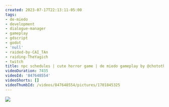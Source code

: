 ```yaml
---
created: 2023-07-17T22:13:11-05:00
tags:
- de-miedo
- development
- dialogue-manager
- gameplay
- gdscript
- godot
- 'null'
- raided-by-CAI_TAn
- raiding-TheYagich
- twitch
title: npc schedules | cute horror game | de miedo gameplay by @chotothebright too
videoDuration: 7435
videoId: '847648554'
videoShorts: []
videoThumbId: /videos/847648554/pictures/1701845325
---
```


![](20230718031311.jpg)
